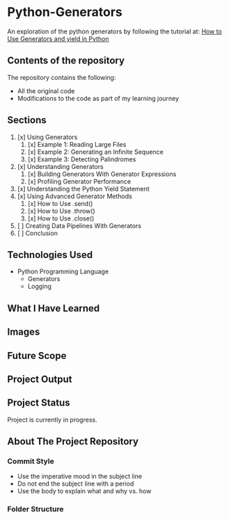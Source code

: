 # Python-Generators

An exploration of the python generators by following the tutorial at: [How to Use Generators and yield in Python](https://realpython.com/introduction-to-python-generators/)

## Contents of the repository

The repository contains the following:

- All the original code
- Modifications to the code as part of my learning journey

## Sections

1. [x] Using Generators
   1. [x] Example 1: Reading Large Files
   2. [x] Example 2: Generating an Infinite Sequence
   3. [x] Example 3: Detecting Palindromes
2. [x] Understanding Generators
   1. [x] Building Generators With Generator Expressions
   2. [x] Profiling Generator Performance
3. [x] Understanding the Python Yield Statement
4. [x] Using Advanced Generator Methods
   1. [x] How to Use .send()
   2. [x] How to Use .throw()
   3. [x] How to Use .close()
5. [ ] Creating Data Pipelines With Generators
6. [ ] Conclusion

## Technologies Used

- Python Programming Language
  - Generators
  - Logging

## What I Have Learned

## Images

## Future Scope

## Project Output

## Project Status

Project is currently in progress.

## About The Project Repository

### Commit Style

- Use the imperative mood in the subject line
- Do not end the subject line with a period
- Use the body to explain what and why vs. how

### Folder Structure
